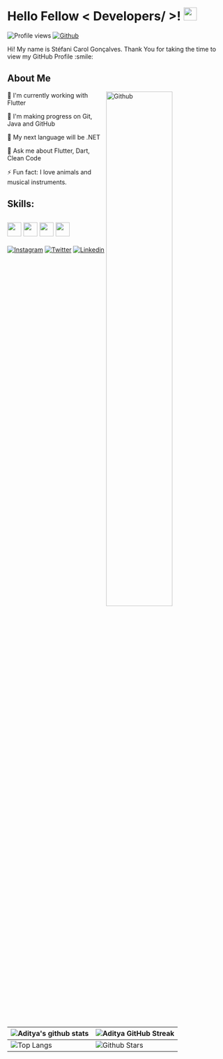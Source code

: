 <h1> Hello Fellow < Developers/ >! <img src = "https://raw.githubusercontent.com/MartinHeinz/MartinHeinz/master/wave.gif" width = 30px> </h1>
<p align='center'>
</p>


![Profile views](https://visitor-badge.glitch.me/badge?page_id=stefanicarol.stefanicarol)
[![Github](https://img.shields.io/github/followers/Aditya664?label=Follow&style=social)](https://github.com/stefanicarol)

<div size='20px'> Hi! My name is Stéfani Carol Gonçalves. Thank You for taking the time to view my GitHub Profile :smile: 
</div>

<h2> About Me  </h2>

<img width="55%" align="right" alt="Github" src="https://i.ibb.co/2jythyF/1646944206753.jpg" />

🔭 I'm currently working with Flutter

🌱 I'm making progress on Git, Java and GitHub

👯 My next language will be .NET

💬 Ask me about Flutter, Dart, Clean Code

⚡ Fun fact: I love animals and musical instruments.

  <h2> Skills: 
  <h2> <img src = "https://img.icons8.com/color/48/000000/flutter.png" width = 32px>  
  <img src = "https://www.svgrepo.com/show/331300/aws.svg" width = 32px> 
  <img src = "https://cdn.worldvectorlogo.com/logos/postman.svg" width = 32px> 
  <img src = "https://cdn.worldvectorlogo.com/logos/dart.svg" width = 32px></h2>
 


[![Instagram](https://img.shields.io/badge/Instagram-E4405F?style=for-the-badge&logo=instagram&logoColor=white)](https://www.instagram.com/caroldevflutter/)
[![Twitter](https://img.shields.io/badge/Twitter-1DA1F2?style=for-the-badge&logo=twitter&logoColor=white)](https://twitter.com/caroldevflutter)
[![Linkedin](https://img.shields.io/badge/LinkedIn-0077B5?style=for-the-badge&logo=linkedin&logoColor=white)](https://www.linkedin.com/in/stefanicarolsouza/)
<br>
<br>
<br>
   
 
| ![Aditya's github stats](https://github-readme-stats.vercel.app/api?username=stefanicarol&show_icons=true&theme=tokyonight) | ![Aditya GitHub Streak](https://github-readme-streak-stats.herokuapp.com/?user=stefanicarol&theme=tokyonight) |
| --- | --- |
| ![Top Langs](https://github-readme-stats.vercel.app/api/top-langs/?username=stefanicarol&theme=tokyonight) | ![Github Stars](https://github-readme-stats.vercel.app/api?username=stefanicarol&show_icons=true&locale=en&count_private=true&hide_rank=true&custom_title=My%20GitHub%20Stats&disable_animations=true&theme=tokyonight) |

 


<br>

 
